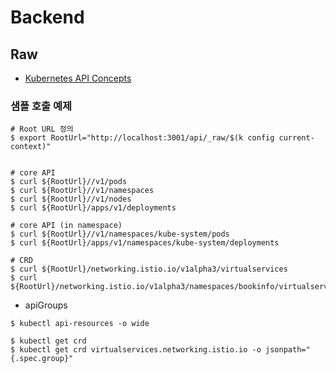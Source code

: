 # Backend

## Raw

* [Kubernetes API Concepts](https://kubernetes.io/docs/reference/using-api/api-concepts/)


### 샘플 호출 예제

```
# Root URL 정의
$ export RootUrl="http://localhost:3001/api/_raw/$(k config current-context)"


# core API
$ curl ${RootUrl}//v1/pods
$ curl ${RootUrl}//v1/namespaces 
$ curl ${RootUrl}//v1/nodes
$ curl ${RootUrl}/apps/v1/deployments 

# core API (in namespace)
$ curl ${RootUrl}//v1/namespaces/kube-system/pods
$ curl ${RootUrl}/apps/v1/namespaces/kube-system/deployments

# CRD 
$ curl ${RootUrl}/networking.istio.io/v1alpha3/virtualservices
$ curl ${RootUrl}/networking.istio.io/v1alpha3/namespaces/bookinfo/virtualservices
```

* apiGroups
```
$ kubectl api-resources -o wide

$ kubectl get crd
$ kubectl get crd virtualservices.networking.istio.io -o jsonpath="{.spec.group}"
```
